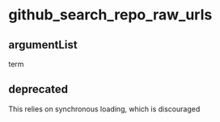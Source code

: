 # github_search_repo_raw_urls
## argumentList
term
## deprecated
This relies on synchronous loading, which is discouraged